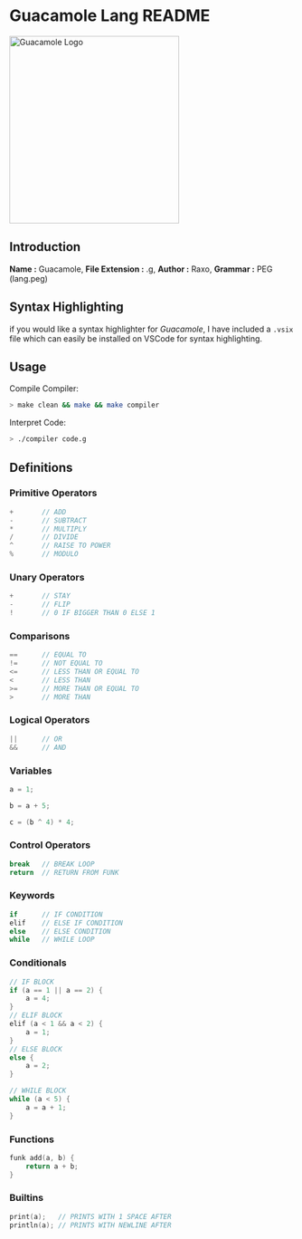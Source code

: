 # Guacamole Lang README

<img src="https://github.com/Gomez0015/guacamole_lang/blob/master/G_logo.png?raw=true" alt="Guacamole Logo" width="300" height="331" />

## Introduction

**Name :** Guacamole,
**File Extension :** .g,
**Author :** Raxo,
**Grammar :** PEG (lang.peg)

## Syntax Highlighting

if you would like a syntax highlighter for *Guacamole*, I have included a `.vsix` file which can easily be installed on VSCode for syntax highlighting.

## Usage

Compile Compiler:
```sh
> make clean && make && make compiler
```

Interpret Code:
```sh
> ./compiler code.g
```

## Definitions

### Primitive Operators

```c
+       // ADD
-       // SUBTRACT
*       // MULTIPLY
/       // DIVIDE
^       // RAISE TO POWER
%       // MODULO
```

### Unary Operators

```c
+       // STAY
-       // FLIP
!       // 0 IF BIGGER THAN 0 ELSE 1
```

### Comparisons

```c
==      // EQUAL TO
!=      // NOT EQUAL TO
<=      // LESS THAN OR EQUAL TO
<       // LESS THAN
>=      // MORE THAN OR EQUAL TO
>       // MORE THAN
```

### Logical Operators

```c
||      // OR
&&      // AND
```

### Variables

```c
a = 1;

b = a + 5;

c = (b ^ 4) * 4;
```

### Control Operators

```c
break   // BREAK LOOP
return  // RETURN FROM FUNK
```

### Keywords

```c
if      // IF CONDITION
elif    // ELSE IF CONDITION
else    // ELSE CONDITION
while   // WHILE LOOP
```

### Conditionals

```c
// IF BLOCK
if (a == 1 || a == 2) {
    a = 4;
} 
// ELIF BLOCK
elif (a < 1 && a < 2) {
    a = 1;
}
// ELSE BLOCK
else {
    a = 2;
}

// WHILE BLOCK
while (a < 5) {
    a = a + 1;
}
```

### Functions

```c
funk add(a, b) {
    return a + b;
}
```

### Builtins

```c
print(a);   // PRINTS WITH 1 SPACE AFTER
println(a); // PRINTS WITH NEWLINE AFTER
```

